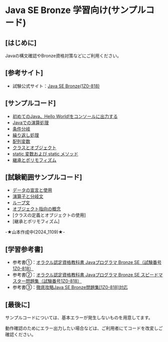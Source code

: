 # Java SE Bronze 学習向け(サンプルコード)
## [はじめに]

Javaの構文確認やBronze資格対策などにご利用ください。

## [参考サイト]
* 試験公式サイト：[Java SE Bronze(1Z0-818)](https://education.oracle.com/ja/java-se-bronze-available-only-in-japan/pexam_1Z0-818)

## [サンプルコード]
* [初めてのJava、Hello World!をコンソールに出力する](https://github.com/YuuYamamoto0925/Java_Startup_Project/tree/master/src/Sample001)
* [Javaでの演算処理](https://github.com/YuuYamamoto0925/Java_Startup_Project/tree/master/src/Sample002)
* [条件分岐](https://github.com/YuuYamamoto0925/Java_Startup_Project/tree/master/src/Sample003)
* [繰り返し処理](https://github.com/YuuYamamoto0925/Java_Startup_Project/tree/master/src/Sample004)
* [配列変数](https://github.com/YuuYamamoto0925/Java_Startup_Project/tree/master/src/Sample005)
* [クラスとオブジェクト](https://github.com/YuuYamamoto0925/Java_Startup_Project/tree/master/src/Sample006)
* [static 変数および static メソッド](https://github.com/YuuYamamoto0925/Java_Startup_Project/tree/master/src/Sample007)
* [継承とポリモフィズム](https://github.com/YuuYamamoto0925/Java_Startup_Project/tree/master/src/Sample008)

## [試験範囲サンプルコード]
* [データの宣言と使用](https://github.com/YuuYamamoto0925/Java_Startup_Project/tree/master/src/Exam_chapter001)
* [演算子と分岐文](https://github.com/YuuYamamoto0925/Java_Startup_Project/tree/master/src/Exam_chapter002)
* [ループ文](https://github.com/YuuYamamoto0925/Java_Startup_Project/tree/master/src/Exam_chapter003)
* [オブジェクト指向の概念](https://github.com/YuuYamamoto0925/Java_Startup_Project/tree/master/src/Exam_chapter004)
* [クラスの定義とオブジェクトの使用]
* [継承とポリモフィズム]

-★山本作成中(2024_1109)★-

## [学習参考書]
* 参考書①：[オラクル認定資格教科書 Javaプログラマ Bronze SE（試験番号1Z0-818）](https://www.shoeisha.co.jp/book/detail/9784798167831)
* 参考書②：[オラクル認定資格教科書 Javaプログラマ Bronze SE スピードマスター問題集（試験番号1Z0-818）](https://www.shoeisha.co.jp/book/detail/9784798162058)
* 参考書③：[徹底攻略Java SE Bronze問題集[1Z0-818]対応](https://book.impress.co.jp/books/1119101075)

## [最後に]
サンプルコードについては、基本エラーが発生しないものを用意してます。

動作確認のためにエラー出力したい場合などは、ご利用者にてコードを改変しご確認ください。
